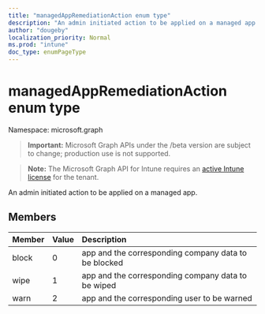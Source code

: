 ```yaml
---
title: "managedAppRemediationAction enum type"
description: "An admin initiated action to be applied on a managed app."
author: "dougeby"
localization_priority: Normal
ms.prod: "intune"
doc_type: enumPageType
---
```


# managedAppRemediationAction enum type

Namespace: microsoft.graph

> **Important:** Microsoft Graph APIs under the /beta version are subject to change; production use is not supported.

> **Note:** The Microsoft Graph API for Intune requires an [active Intune license](https://go.microsoft.com/fwlink/?linkid=839381) for the tenant.

An admin initiated action to be applied on a managed app.

## Members
|Member|Value|Description|
|:---|:---|:---|
|block|0|app and the corresponding company data to be blocked|
|wipe|1|app and the corresponding company data to be wiped|
|warn|2|app and the corresponding user to be warned|




